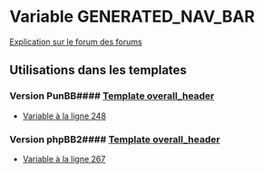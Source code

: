 # Variable GENERATED_NAV_BAR
[Explication sur le forum des forums](http://forum.forumactif.com/t294113-listing-des-variables#GENERATED_NAV_BAR)
## Utilisations dans les templates
### Version PunBB#### [Template overall_header](punbb/overall_header.md)
* [Variable à la ligne 248](../punbb/overall_header.tpl#L248)
### Version phpBB2#### [Template overall_header](subsilver/overall_header.md)
* [Variable à la ligne 267](../subsilver/overall_header.tpl#L267)